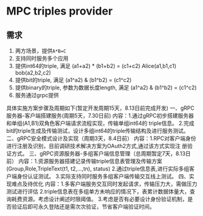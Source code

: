 # MPC triples provider

## 需求

1. 两方场景，提供`A*B=C`
2. 支持同时服务多个应用
3. 提供int64的triple, 满足 (a1+a2) * (b1+b2) = (c1+c2)
Alice(a1,b1,c1) bob(a2,b2,c2)
4. 提供bit的triple, 满足 (a1^a2) & (b1^b2) = (c1^c2)
5. 提供binary的triple, 参数为数据长度length, 满足 (a1^a2) & (b1^b2) = (c1^c2)
6. 服务通过grpc提供

具体实施方案步骤及周期如下(暂定开发周期15天，8.13日前完成开发)
一、gRPC服务器-客户端搭建服务(周期5天，7.30日前)
内容：1.通过gRPC初步搭建服务器和单组(A1,B1)双角色客户端请求流程实现，传输单组int64的
     triple信息。
     2.完成bit的triple生成及传输测试，设计多组int64的triple传输结构及进行服务测试。
二、gRPC安全模式设计及实现（周期3天，8.4日前）
内容：1.RPC对客户端身份进行注册及识别，目前调研技术解决方案为OAuth2方式,通过该方式实现注
     册验证方式。
三、gRPC资源服务器-多组客户端信息管理（总周期暂定7天，8.13日前）
内容：1.资源服务器搭建记录传输triple信息表管理及传输方案(Group,Role,TripleText(t1,
    t2,...,tn), status)
     2.通过triple信息表,进行实际多组客户端身份认证测试。
     3.实际支持同时服务多组客户端传输交互线上测试。
四、实现难点及待优化
内容：1.多客户端服务交互同时发起请求，传输压力大，需做压力测试进行评估
     2.triple信息表在多组单方未响应的情况下，表累计数据体量大，查询耗费资源。考虑设计阐述时限阈值。
     3.考虑是否有必要设计身份验证机制，是否验证后即可永久登陆还是需次次验证，节省客户端验证时间。
